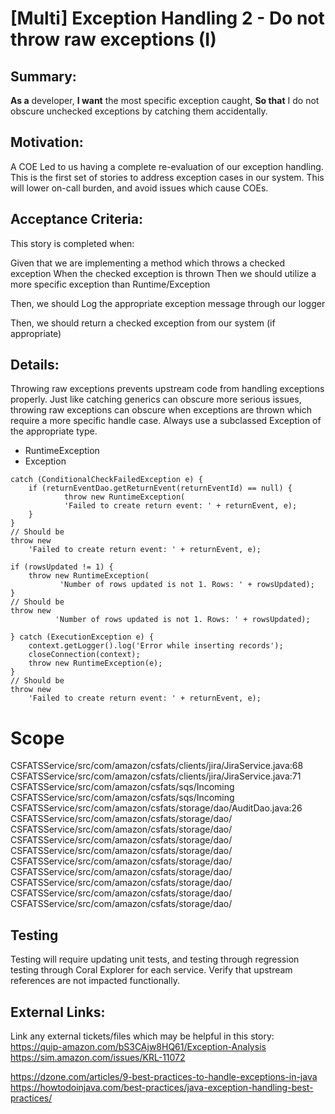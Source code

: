 
# [Multi] Exception Handling 2 - Do not throw raw exceptions (I)
## Summary:
**As a** developer, **I want** the most specific exception caught, **So that** I do not obscure unchecked exceptions by catching them accidentally.

## Motivation:
A COE Led to us having a complete re-evaluation of our exception handling. This is the first set of stories to address exception cases in our system. This will lower on-call burden, and avoid issues which cause COEs.

## Acceptance Criteria:
This story is completed when:

Given that we are implementing a method which throws a checked exception
When the checked exception is thrown
Then we should utilize a more specific exception than Runtime/Exception

Then, we should Log the appropriate exception message through our logger

Then, we should return a checked exception from our system (if appropriate)

## Details:

Throwing raw exceptions prevents upstream code from handling exceptions properly. Just like catching generics can obscure more serious issues, throwing raw exceptions can obscure when exceptions are thrown which require a more specific handle case. Always use a subclassed Exception of the appropriate type.

* RuntimeException
* Exception

```
catch (ConditionalCheckFailedException e) {
    if (returnEventDao.getReturnEvent(returnEventId) == null) {
            throw new RuntimeException(
            'Failed to create return event: ' + returnEvent, e);
    }
}
// Should be
throw new
    'Failed to create return event: ' + returnEvent, e);
```
```
if (rowsUpdated != 1) {
    throw new RuntimeException(
           'Number of rows updated is not 1. Rows: ' + rowsUpdated);
}
// Should be
throw new
          'Number of rows updated is not 1. Rows: ' + rowsUpdated);
```
```
} catch (ExecutionException e) {
    context.getLogger().log('Error while inserting records');
    closeConnection(context);
    throw new RuntimeException(e);
}
// Should be
throw new
    'Failed to create return event: ' + returnEvent, e);
```

# Scope
CSFATSService/src/com/amazon/csfats/clients/jira/JiraService.java:68
CSFATSService/src/com/amazon/csfats/clients/jira/JiraService.java:71
CSFATSService/src/com/amazon/csfats/sqs/Incoming
CSFATSService/src/com/amazon/csfats/sqs/Incoming
CSFATSService/src/com/amazon/csfats/storage/dao/AuditDao.java:26
CSFATSService/src/com/amazon/csfats/storage/dao/
CSFATSService/src/com/amazon/csfats/storage/dao/
CSFATSService/src/com/amazon/csfats/storage/dao/
CSFATSService/src/com/amazon/csfats/storage/dao/
CSFATSService/src/com/amazon/csfats/storage/dao/
CSFATSService/src/com/amazon/csfats/storage/dao/
CSFATSService/src/com/amazon/csfats/storage/dao/
CSFATSService/src/com/amazon/csfats/storage/dao/
CSFATSService/src/com/amazon/csfats/storage/dao/

## Testing
Testing will require updating unit tests, and testing through regression testing through Coral Explorer for each service. Verify that upstream references are not impacted functionally.

## External Links:
Link any external tickets/files which may be helpful in this story:
https://quip-amazon.com/bS3CAjw8HQ61/Exception-Analysis
https://sim.amazon.com/issues/KRL-11072

https://dzone.com/articles/9-best-practices-to-handle-exceptions-in-java
https://howtodoinjava.com/best-practices/java-exception-handling-best-practices/
